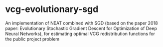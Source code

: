 # vcg-evolutionary-sgd
An implementation of NEAT combined with SGD (based on the paper 2018 paper: Evolutionary Stochastic Gradient Descent for Optimization of Deep Neural Networks), for estimating optimal VCG redistribution functions for the public project problem

